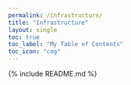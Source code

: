 ```yaml
---
permalink: /infrastructure/
title: "Infrastructure"
layout: single
toc: true
toc_label: "My Table of Contents"
toc_icon: "cog"
---
```


{% include README.md %}